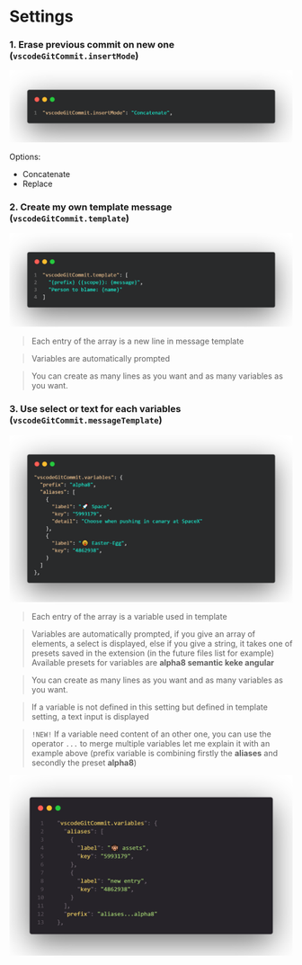 # Settings

### 1. **Erase previous commit on new one** (`vscodeGitCommit.insertMode`)

![scm](./assets/settings/insertMode.png)

Options:

- Concatenate
- Replace

### 2. **Create my own template message** (`vscodeGitCommit.template`)

![scm](./assets/settings/template.png)

> Each entry of the array is a new line in message template

> Variables are automatically prompted

> You can create as many lines as you want and as many variables as you want.

### 3. **Use select or text for each variables** (`vscodeGitCommit.messageTemplate`)

![scm](./assets/settings/variables.png)

> Each entry of the array is a variable used in template

> Variables are automatically prompted, if you give an array of elements, a select is displayed, else if you give a string, it takes one of presets saved in the extension (in the future files list for example)
> Available presets for variables are **alpha8 semantic keke angular**

> You can create as many lines as you want and as many variables as you want.

> If a variable is not defined in this setting but defined in template setting, a text input is displayed

> `!NEW!` If a variable need content of an other one, you can use the operator `...` to merge multiple variables let me explain it with an example above (prefix variable is combining firstly the **aliases** and secondly the preset **alpha8**)

![scm](./assets/settings/variablesMerge.png)
